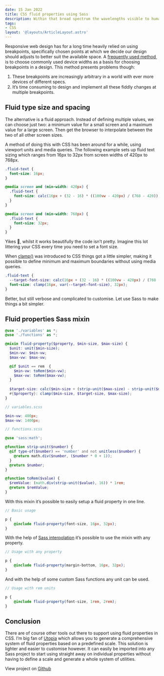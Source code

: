 ```yaml
---
date: 15 Jan 2022
title: CSS fluid properties using Sass
description: Within that broad spectrum the wavelengths visible to humans occupy a very narrow band.
tags:
- CSS
layout: '@layouts/ArticleLayout.astro'
---
```


Responsive web design has for a long time heavily relied on using breakpoints, specifically chosen points at which we decide our design should adjusts to better suit the available space. A [frequently used method ](https://getbootstrap.com/docs/5.0/layout/breakpoints/) is to choose commonly used device widths as a basis for choosing  breakpoints in a design. This method presents problems though:

1. These breakpoints are increasingly arbitrary in a world with ever more devices of different specs.
2. It’s time consuming to design and implement all these fiddly changes at multiple breakpoints.

## Fluid type size and spacing

The alternative is a fluid approach. Instead of defining multiple values, we can choose just two: a minimum value for a small screen and a maximum value for a large screen. Then get the browser to interpolate between the two of all other screen sizes.

A method of doing this with CSS has been around for a while, using viewport units and media queries. The following example sets up fluid text sizing which ranges from 16px to 32px from screen widths of 420px to 768px.

``` css
.fluid-text {
  font-size: 16px;
}

@media screen and (min-width: 420px) {
  .fluid-text {
    font-size: calc(16px + (32 - 16) * ((100vw - 420px) / (768 - 420)));
  }
}

@media screen and (min-width: 768px) {
  .fluid-text {
    font-size: 32px;
  }
}
```

Yikes 😬, whilst it works beautifully the code isn’t pretty. Imagine this lot littering your CSS every time you need to set a font size. 

When [clamp()](https://developer.mozilla.org/en-US/docs/Web/CSS/clamp) was introduced to CSS things got a little simpler, making it possible to define minimum and maximum boundaries without using media queries.

```css
.fluid-text {
  --target-font-size: calc(16px + (32 - 16) * ((100vw - 420px) / (768 - 420)));
  font-size: clamp(16px, var(--target-font-size), 32px);
}
```

Better, but still verbose and complicated to customise. Let use Sass to make things a bit simpler.

## Fluid properties Sass mixin

```scss
@use './variables' as *;
@use './functions' as *;

@mixin fluid-property($property, $min-size, $max-size) {
  $unit: unit($min-size);
  $min-vw: $min-vw;
  $max-vw: $max-vw;

  @if $unit == rem  {
    $min-vw: toRem($min-vw);
    $max-vw: toRem($max-vw);
  }
  
  $target-size: calc($min-size + (strip-unit($max-size) - strip-unit($min-size)) * ((100vw - $min-vw) / (strip-unit($max-vw) - strip-unit($min-vw))));
  #{$property}: clamp($min-size, $target-size, $max-size);
}
```

```scss
// variables.scss

$min-vw: 400px;
$max-vw: 1400px;
```

```scss
// functions.scss

@use 'sass:math';

@function strip-unit($number) {
  @if type-of($number) == 'number' and not unitless($number) {
    @return math.div($number, ($number * 0 + 1));
  }
  @return $number;
}

@function toRem($value) {
  $remValue: (math.div(strip-unit($value), 16)) * 1rem;
  @return $remValue;
}
```

With this mixin it’s possible to easily setup a fluid property in one line.

```scss
// Basic usage

p {
	@include fluid-property(font-size, 16px, 32px);
}
```

With the help of [Sass interpolation](https://sass-lang.com/documentation/interpolation) it’s possible to use the mixin with any property.

```scss
// Usage with any property

p {
	@include fluid-property(margin-bottom, 16px, 32px);
}
```

And with the help of some custom Sass functions any unit can be used.

```scss
// Usage with rem units

p {
	@include fluid-property(font-size, 1rem, 2rem);
}
```

## Conclusion

There are of course other tools out there to support using fluid properties in CSS. I’m big fan of [Utopia](https://utopia.fyi) which allows you to generate a comprehensive system of fluid properties based on a predefined scale. This solution is lighter and easier to customise however. It can easily be imported into any Sass project to start using straight away on individual properties without having to define a scale and generate a whole system of utilities.

<aside class="aside--info">
	View project on <a href="#">Github</a>
</aside>


